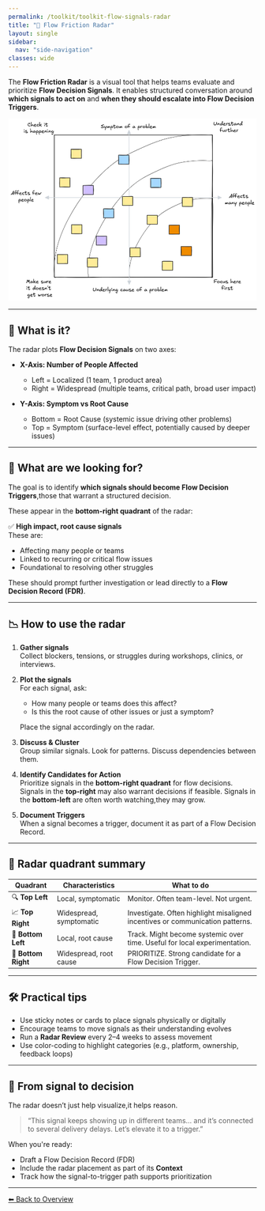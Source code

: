 ```yaml
---
permalink: /toolkit/toolkit-flow-signals-radar
title: "📡 Flow Friction Radar"
layout: single
sidebar:
  nav: "side-navigation"
classes: wide
---
```


The **Flow Friction Radar** is a visual tool that helps teams evaluate and prioritize **Flow Decision Signals**. It enables structured conversation around **which signals to act on** and **when they should escalate into Flow Decision Triggers**.

![Flow Friction Radar](/assets/images/flow-decision-radar-categories.png)

---

## 🧭 What is it?

The radar plots **Flow Decision Signals** on two axes:

- **X-Axis: Number of People Affected**  
  - Left = Localized (1 team, 1 product area)  
  - Right = Widespread (multiple teams, critical path, broad user impact)

- **Y-Axis: Symptom vs Root Cause**  
  - Bottom = Root Cause (systemic issue driving other problems)  
  - Top = Symptom (surface-level effect, potentially caused by deeper issues)

---

## 🧩 What are we looking for?

The goal is to identify **which signals should become Flow Decision Triggers**,those that warrant a structured decision.

These appear in the **bottom-right quadrant** of the radar:

✅ **High impact, root cause signals**  
These are:

- Affecting many people or teams  
- Linked to recurring or critical flow issues  
- Foundational to resolving other struggles

These should prompt further investigation or lead directly to a **Flow Decision Record (FDR)**.

---

## 📉 How to use the radar

1. **Gather signals**  
   Collect blockers, tensions, or struggles during workshops, clinics, or interviews.

2. **Plot the signals**  
   For each signal, ask:
   - How many people or teams does this affect?
   - Is this the root cause of other issues or just a symptom?

   Place the signal accordingly on the radar.

3. **Discuss & Cluster**  
   Group similar signals. Look for patterns. Discuss dependencies between them.

4. **Identify Candidates for Action**  
   Prioritize signals in the **bottom-right quadrant** for flow decisions.
   Signals in the **top-right** may also warrant decisions if feasible.
   Signals in the **bottom-left** are often worth watching,they may grow.

5. **Document Triggers**  
   When a signal becomes a trigger, document it as part of a Flow Decision Record.

---

## 📌 Radar quadrant summary

| Quadrant | Characteristics | What to do |
|----------|------------------|------------|
| 🔍 **Top Left** | Local, symptomatic | Monitor. Often team-level. Not urgent. |
| 📈 **Top Right** | Widespread, symptomatic | Investigate. Often highlight misaligned incentives or communication patterns. |
| 🧱 **Bottom Left** | Local, root cause | Track. Might become systemic over time. Useful for local experimentation. |
| 🚨 **Bottom Right** | Widespread, root cause | PRIORITIZE. Strong candidate for a Flow Decision Trigger. |

---

## 🛠️ Practical tips

- Use sticky notes or cards to place signals physically or digitally  
- Encourage teams to move signals as their understanding evolves  
- Run a **Radar Review** every 2–4 weeks to assess movement  
- Use color-coding to highlight categories (e.g., platform, ownership, feedback loops)

---

## 🎯 From signal to decision

The radar doesn’t just help visualize,it helps reason.

> “This signal keeps showing up in different teams… and it’s connected to several delivery delays. Let’s elevate it to a trigger.”

When you're ready:

- Draft a Flow Decision Record (FDR)
- Include the radar placement as part of its **Context**
- Track how the signal-to-trigger path supports prioritization

---

[⬅ Back to Overview](/toolkit/toolkit-overview)
